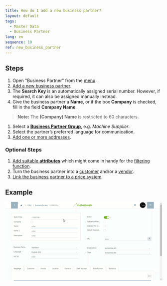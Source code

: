 ```yaml
---
title: How do I add a new business partner?
layout: default
tags:
  - Master Data
  - Business Partner
lang: en
sequence: 10
ref: new_business_partner
---
```


## Steps
1. Open "Business Partner" from the [menu](Menu).
1. [Add a new business partner](New_Record_Window).
1. The **Search Key** is an automatically assigned serial number. However, if required, it can also be assigned manually instead.
1. Give the business partner a **Name**, or if the box **Company** is checked, fill in the field **Company Name**.
 >**Note:** The **(Company) Name** is restricted to 60 characters.

1. Select a [**Business Partner Group**](New_Business_Partner_Group), e.g. *Machine Supplier*.
1. Select the partner’s preferred language for communication.
1. [Add one or more addresses](Add_address_tab).

### Optional Steps
1. [Add suitable **attributes**](Add_attributes_to_BP) which might come in handy for the [filtering function](Filtering_function).
1. Turn the business partner into a [customer](New_business_partner_customer) and/or a [vendor](New_business_partner_vendor).
1. [Link the business partner to a price system](Assign_prices_to_partner).

## Example
![](assets/New_Business_Partner.gif)
